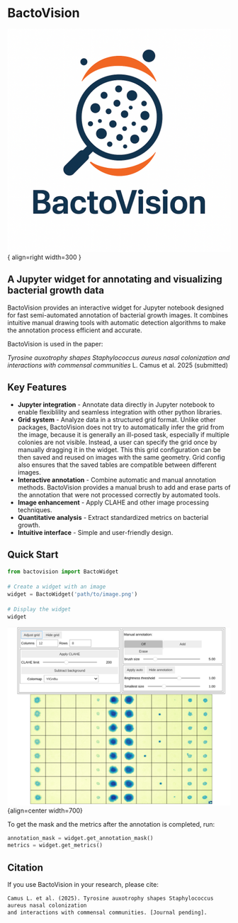 # BactoVision

![BactoVision](images/bactovision-logo.png){ align=right width=300 }

## A Jupyter widget for annotating and visualizing bacterial growth data

BactoVision provides an interactive widget for Jupyter notebook designed for fast semi-automated annotation of bacterial growth images. It combines intuitive manual drawing tools with automatic detection algorithms to make the annotation process efficient and accurate.

BactoVision is used in the paper:

_Tyrosine auxotrophy shapes Staphylococcus aureus nasal colonization and interactions with commensal communities_ L. Camus et al. 2025 (submitted)

## Key Features

- **Jupyter integration** - Annotate data directly in Jupyter notebook to enable flexiblility and seamless integration with other python libraries.
- **Grid system** - Analyze data in a structured grid format. Unlike other packages, BactoVision does not try to automatically infer the grid from the image, because it is generally an ill-posed task, especially if multiple colonies are not visible. Instead, a user can specify the grid once by manually dragging it in the widget. This this grid configuration can be then saved and reused on images with the same geometry. Grid config also ensures that the saved tables are compatible between different images.
- **Interactive annotation** - Combine automatic and manual annotation methods. BactoVision provides a manual brush to add and erase parts of the annotation that were not processed correctly by automated tools.
- **Image enhancement** - Apply CLAHE and other image processing techniques.
- **Quantitative analysis** - Extract standardized metrics on bacterial growth.
- **Intuitive interface** - Simple and user-friendly design.

## Quick Start

```python
from bactovision import BactoWidget

# Create a widget with an image
widget = BactoWidget('path/to/image.png')

# Display the widget
widget
```
![widget](images/widget-cut.png){align=center width=700}

To get the mask and the metrics after the annotation is completed, run:

```python
annotation_mask = widget.get_annotation_mask()
metrics = widget.get_metrics()
```

## Citation

If you use BactoVision in your research, please cite:

```
Camus L. et al. (2025). Tyrosine auxotrophy shapes Staphylococcus aureus nasal colonization
and interactions with commensal communities. [Journal pending].
```
